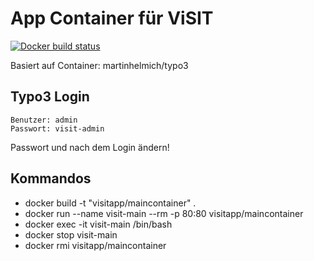 # App Container für ViSIT

[![Docker build status](https://img.shields.io/docker/build/visitapp/maincontainer.svg)](https://hub.docker.com/r/visitapp/maincontainer/)

Basiert auf Container: martinhelmich/typo3

## Typo3 Login
    Benutzer: admin
    Passwort: visit-admin
Passwort und nach dem Login ändern!

## Kommandos
* docker build  -t "visitapp/maincontainer" .
* docker run --name visit-main --rm -p 80:80 visitapp/maincontainer
* docker exec -it visit-main /bin/bash
* docker stop visit-main
* docker rmi visitapp/maincontainer
